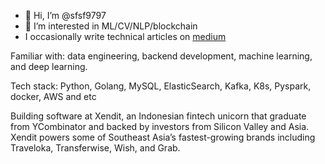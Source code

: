 - 👋 Hi, I’m @sfsf9797
- 👀 I’m interested in ML/CV/NLP/blockchain
- I occasionally write technical articles on [medium](https://sekfook97.medium.com/)

Familiar with: data engineering, backend development, machine learning, and deep learning.

Tech stack: Python, Golang, MySQL, ElasticSearch, Kafka, K8s, Pyspark, docker, AWS and etc

Building software at Xendit, an Indonesian fintech unicorn that graduate from YCombinator and backed by investors from Silicon Valley and Asia. Xendit powers some of Southeast Asia’s fastest-growing brands including Traveloka, Transferwise, Wish, and Grab.

